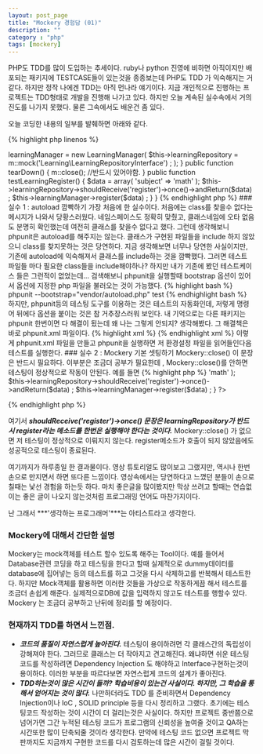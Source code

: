```yaml
---
layout: post_page
title: "Mockery 경험담 (01)"
description: ""
category : "php"
tags: [mockery]
---
```


PHP도 TDD를 많이 도입하는 추세이다. ruby나 python 진영에 비하면 아직이지만 배포되는 패키지에 TESTCASE들이 있는것을 종종보는데 PHP도 TDD 가 익숙해지는 거 같다. 하지만 정작 나에겐 TDD는 아직 먼나라 얘기이다. 지금 개인적으로 진행하는 프로젝트는 TDD형태로 개발을 진행해 나가고 있다. 하지만 오늘 계속된 실수속에서 거의 진도를 나가지 못했다. 물론 그속에서도 배운건 좀 있다. 

오늘 코딩한 내용의 일부를 발췌하면 아래와 같다. 

{% highlight php linenos %}
<?php  
use \Mockery as m;

use Leanning\LearningManager ; 
use Learning\LearningRepository ; 
use Learning\LearningRepositoryInterface ; 

class LearningTest extends PHPUnit_Framework_TestCase
{
    protected $learningManager ;
    protected $learningRepository ; 

    public function setUp()
    {
        $this->learningManager = new LearningManager(
            $this->learningRepository = m::mock('Learning\LearningRepositoryInterface') ;
        ); 
    }

    public function tearDown()
    {
        m::close(); //반드시 있어야함.
    }

    public function testLearningRegister()
    { 
        $data = array(
            'subject' => 'math' 
        ); 
        $this->learningRepository->shouldReceive('register')->once()->andReturn($data) ; 
        $this->learningManager->register($data) ; 
    }

}
{% endhighlight php %}

### 실수 1 : autoload 깜빡하기 
가장 처음에 한 실수이다. 처음에는 class를 찾을수 없다는 메시지가 나와서 당황스러웠다. 네임스페이스도 정확히 맞췄고, 클래스네임에 오타 없음도 분명히 확인했는데 여전히 클래스를 찾을수 없다고 했다. 그런데 생각해보니 phpunit은 autoload를 해주지는 않는다. 클래스가 구현된 파일들을 include 하지 않았으니 class를 찾지못하는 것은 당연하다. 지금 생각해보면 너무나 당연한 사실이지만, 기존에 autoload에 익숙해져서 클래스를 include하는 것을 깜빡했다. 

그러면 테스트 파일들 마다 필요한 class들을 include해야하나? 하지만 내가 기존에 봤던 테스트케이스 들은 그런적이 없었는데... 
검색해보니 phpunit을 실행할때 bootstrap 옵션이 있어서 옵션에 지정한 php 파일을 불러오는 것이 가능했다. 
{% highlight bash %}
phpunit --bootstrap="vendor/autoload.php" test
{% endhighlight bash %}

하지만, phpunit등의 테스팅 도구를 이용하는 것은 테스트의 자동화인데, 저렇게 명령어 뒤에다 옵션을 붙이는 것은 참 거추장스러워 보인다. 내 기억으로는 다른 패키지는 phpunit 한번이면 다 해결이 됬는데 왜 나는 그렇게 안되지? 생각해봤다. 
그 해결책은 바로 phpunit.xml 파일이다. 
{% highlight xml %}
<phpunit bootstrap="vendor/autoload.php"
        colors="true"
        convertErrorsToExceptions="true"
        convertWarningsToExceptions="true"
        convertNoticesToExceptions="true"
        stopOnFailure="true"
</phpunit>
{% endhighlight xml %}
이렇게 phpunit.xml 파일을 만들고 phpunit을 실행하면 저 환경설정 파일을 읽어들인다음 테스트를 실행한다.

### 실수 2 : Mockery 기본 셋팅하기
Mockery::close()  이 문장은 반드시 필요하다. 이부분은 조금더 공부가 필요한데 , Mockery::close()를 안하면 테스팅이 정상적으로 작동이 안된다. 예를 들면
{% highlight php %} 
<?php
public function testLearningRegister()
    { 
        $data = array(
            'subject' => 'math' 
        ); 
        $this->learningRepository->shouldReceive('register')->once()->andReturn($data) ; 
        $this->learningManager->register($data) ; 
    }
?>
{% endhighlight php %}

여기서 ***shouldReceive('register')->once() 문장은 learningRepository가 반드시 register라는 메소드를 한번은 실행해야 한다는 것이다.*** Mockery::close() 가 없으면 저 테스팅이 정상적으로 이뤄지지 않는다. register메소드가 호출이 되지 않았음에도 성공적으로 테스팅이 종료된다.  

여기까지가 하루종일 한 결과물이다. 영상 튜토리얼도 많이보고 그랬지만, 역시나 한번 손으로 만지면서 하면 또다른 느낌이다. 영상속에서는 당연하다고 느꼈던 분들이 손으로 칠때는 낯선 경험을 하는듯 하다. 마치 좋은글을 많이봤지만 막상 쓰려고 할때는 연습없이는 좋은 글이 나오지 않는것처럼 프로그래밍 언어도 마찬가지이다. 

난 그래서 ***'생각하는 프로그래머'***는 아티스트라고 생각한다.

### Mockery에 대해서 간단한 설명
Mockery는 mock객체를 테스트 할수 있도록 해주는 Tool이다. 예를 들어서 Database관련 코딩을 하고 테스팅을 한다고 할때 실제적으로 dummy데이터를 database에 집어넣는 등의 테스트를 하고 그것을 다시 삭제하고를 반복해서 테스트한다. 하지만 Mock객체를 활용하면 이러한 것들을 가상으로 작동하게끔 해서 테스트를 조금더 손쉽게 해준다. 실제적으로DB에 값을 입력하지 않고도 테스트를 행할수 있다. Mockery 는 조금더 공부하고 난뒤에 정리를 할 예정이다. 

### 현재까지 TDD를 하면서 느낀점. 
* ***코드의 품질이 자연스럽게 높아진다.*** 테스팅이 용이하려면 각 클래스간의 독립성이 강해져야 한다. 그러므로 클래스는 더 작아지고 견고해진다. 왜냐하면 쉬운 테스팅 코드를 작성하려면 Dependency Injection 도 해야하고 Interface구현하는것이 용이하다. 이러한 부분을 따르다보면 자연스럽게 코드의 설계가 좋아진다. 
* ***TDD하는것이 많은 시간이 들까? 학습비용이 있는건 사실이다. 하지만, 그 학습을 통해서 얻어지는 것이 많다.*** 나만하더라도 TDD 를 준비하면서 Dependency Injection이나 IoC , SOLID principle 등을 다시 정리하고 그랬다. 초기에는 테스팅코드 작성하는 것이 시간이 더 걸리는것은 사실이다. 하지만 프로젝트 중반쯤으로 넘어가면 그간 누적된 테스팅 코드가 프로그램의 신뢰성을 높여줄 것이고 QA하는 시간또한 많이 단축되줄 것이라 생각한다.  만약에 테스팅 코드 없으면 프로젝트 막판까지도 지금까지 구현한 코드를 다시 검토하는데 많은 시간이 걸릴 것이다. 
